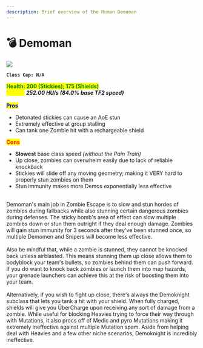 ```yaml
---
description: Brief overview of the Human Demoman
---
```


# 💣 Demoman

![](../../../.gitbook/assets/Icon\_demoman\_blue.jpg)

**`Class Cap: N/A`**

<mark style="color:green;">**Health: 200 (Stickies); 175 (Shields)**</mark>\
<mark style="color:yellow;">**Speed:**</mark> _**252.00 HU/s (84.0% base TF2 speed)**_\
\
<mark style="color:blue;">**Pros**</mark>

* Detonated stickies can cause an AoE stun
* Extremely effective at group stalling
* Can tank one Zombie hit with a rechargeable shield

<mark style="color:red;">**Cons**</mark>

* **Slowest** base class speed _(without the Pain Train)_
* Up close, zombies can overwhelm easily due to lack of reliable knockback
* Stickies will slide off any moving geometry; making it VERY hard to properly stun zombies on them
* Stun immunity makes more Demos exponentially less effective

\
Demoman's main job in Zombie Escape is to slow and stun hordes of zombies during fallbacks while also stunning certain dangerous zombies during defenses. The sticky bomb's area of effect can slow multiple zombies down or stun them outright if they deal enough damage. Zombies will gain stun immunity for 3 seconds after they've been stunned once, so multiple Demomen and Snipers will become less effective.\
\
Also be mindful that, while a zombie is stunned, they cannot be knocked back unless airblasted. This means stunning them up close allows them to bodyblock your team's bullets, so zombies behind them can push forward. If you do want to knock back zombies or launch them into map hazards, your grenade launchers can achieve this at the risk of boosting them into your team.\
\
Alternatively, if you wish to fight up close, there's always the Demoknight subclass that lets you tank a hit with your shield. When fully charged, shields will ﻿give you ÜberCharge upon receiving any sort of damage from a zombie. While useful for blocking Heavies trying to force their way through with Mutations, it also procs off of Medic and pyro Mutations making it extremely ineffective against multiple Mutation spam. Aside from helping deal with Heavies and a few other niche scenarios, Demoknight is incredibly ineffective.
